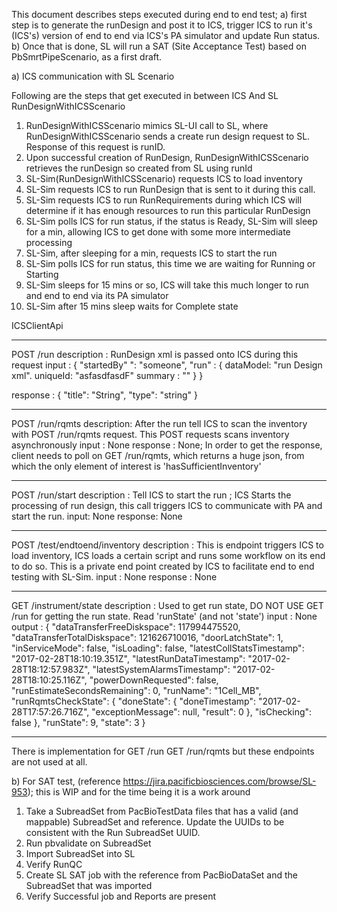 
This document describes steps executed during end to end test; a) first step is to generate the runDesign and post it
to ICS, trigger ICS to run it's (ICS's) version of end to end via ICS's PA simulator and update Run status. b) Once
that is done, SL will run a SAT (Site Acceptance Test) based on PbSmrtPipeScenario, as a first draft.


a) ICS communication with SL Scenario

Following are the steps that get executed in between ICS And SL RunDesignWithICSScenario

1. RunDesignWithICSScenario mimics SL-UI call to SL, where RunDesignWithICSScenario sends a create run design request to SL. Response of
this request is runID.
2. Upon successful creation of RunDesign, RunDesignWithICSScenario retrieves the runDesign so created from SL using runId
3. SL-Sim(RunDesignWithICSScenario) requests ICS to load inventory
4. SL-Sim requests ICS to run RunDesign that is sent to it during this call.
5. SL-Sim requests ICS to run RunRequirements during which ICS will determine if it has enough resources to run this particular RunDesign
6. SL-Sim polls ICS for run status, if the status is Ready, SL-Sim will sleep for a min, allowing ICS to get done with some more intermediate processing
7. SL-Sim, after sleeping for a min, requests ICS to start the run
8. SL-Sim polls ICS for run status, this time we are waiting for Running or Starting
9. SL-Sim sleeps for 15 mins or so, ICS will take this much longer to run and end to end via its PA simulator
10. SL-Sim after 15 mins sleep waits for Complete state



ICSClientApi 

-------------------------
POST /run
description : RunDesign xml is passed onto ICS during this request
input  : 
{ 
    "startedBy" ": "someone",
	"run" : {
		dataModel: "run Design xml".
		uniqueId: "asfasdfasdF"
		summary : ""
	}
}

response : 
{
  "title": "String",
  "type": "string"
} 

--------------------------
POST /run/rqmts
description: After the run tell ICS to scan the inventory with POST /run/rqmts request.  This POST requests scans inventory asynchronously
input : None
response : None; In order to get the response, client needs to poll on GET /run/rqmts, which returns a huge json, from which the only element of interest is 
'hasSufficientInventory'

--------------------------
POST /run/start
description : Tell ICS to start the run ; ICS Starts the processing of run design, this call triggers ICS to communicate with PA and start the run. 
input:  None 
response: None 

---------------------------
POST /test/endtoend/inventory
description : This is endpoint triggers ICS to load inventory, ICS loads a certain script and runs some workflow on its end to do so. 
This is a private end point created by ICS to facilitate end to end testing with SL-Sim. 
input : None
response : None

-----------------------------
GET /instrument/state
description : Used to get run state, DO NOT USE GET /run for getting the run state. Read 'runState' (and not 'state')
input : None
output : 
{
    "dataTransferFreeDiskspace": 117994475520,
    "dataTransferTotalDiskspace": 121626710016,
    "doorLatchState": 1,
    "inServiceMode": false,
    "isLoading": false,
    "latestCollStatsTimestamp": "2017-02-28T18:10:19.351Z",
    "latestRunDataTimestamp": "2017-02-28T18:12:57.983Z",
    "latestSystemAlarmsTimestamp": "2017-02-28T18:10:25.116Z",
    "powerDownRequested": false,
    "runEstimateSecondsRemaining": 0,
    "runName": "1Cell_MB",
    "runRqmtsCheckState": {
        "doneState": {
            "doneTimestamp": "2017-02-28T17:57:26.716Z",
            "exceptionMessage": null,
            "result": 0
        },
        "isChecking": false
    },
    "runState": 9,
    "state": 3
}

---------------------------------
There is implementation for GET /run 
GET /run/rqmts but these endpoints are not used at all. 


b) For SAT test, (reference https://jira.pacificbiosciences.com/browse/SL-953); this is WIP and for the time being it is a work around


1. Take a SubreadSet from PacBioTestData files that has a valid (and mappable) SubreadSet and reference. Update the UUIDs to be consistent with the Run SubreadSet UUID.
2. Run pbvalidate on SubreadSet
3. Import SubreadSet into SL
4. Verify RunQC
5. Create SL SAT job with the reference from PacBioDataSet and the SubreadSet that was imported
6. Verify Successful job and Reports are present
